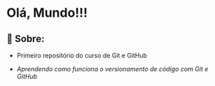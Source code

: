 # Olá, Mundo!!!
## 📝 Sobre:
- Primeiro repositório do curso de Git e GitHub

- *Aprendendo como funciona o versionamento de código com Git e GitHub*

